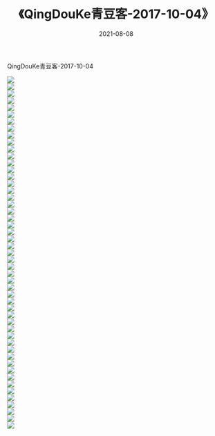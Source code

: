﻿---
layout: post
title:  《QingDouKe青豆客-2017-10-04》
date:   2021-08-08
img: http://img.660000.xyz/Sharelink/网络美图/2021/QingDouKe青豆客-2017-10-04/000.jpg
categories: [美女, 清纯, 唯美]
---

QingDouKe青豆客-2017-10-04

  ![](http://img.660000.xyz/Sharelink/网络美图/2021/QingDouKe青豆客-2017-10-04/001.jpg) <br> ![](http://img.660000.xyz/Sharelink/网络美图/2021/QingDouKe青豆客-2017-10-04/002.jpg) <br> ![](http://img.660000.xyz/Sharelink/网络美图/2021/QingDouKe青豆客-2017-10-04/003.jpg) <br> ![](http://img.660000.xyz/Sharelink/网络美图/2021/QingDouKe青豆客-2017-10-04/004.jpg) <br> ![](http://img.660000.xyz/Sharelink/网络美图/2021/QingDouKe青豆客-2017-10-04/005.jpg) <br> ![](http://img.660000.xyz/Sharelink/网络美图/2021/QingDouKe青豆客-2017-10-04/006.jpg) <br> ![](http://img.660000.xyz/Sharelink/网络美图/2021/QingDouKe青豆客-2017-10-04/007.jpg) <br> ![](http://img.660000.xyz/Sharelink/网络美图/2021/QingDouKe青豆客-2017-10-04/008.jpg) <br> ![](http://img.660000.xyz/Sharelink/网络美图/2021/QingDouKe青豆客-2017-10-04/009.jpg) <br> ![](http://img.660000.xyz/Sharelink/网络美图/2021/QingDouKe青豆客-2017-10-04/010.jpg) <br> ![](http://img.660000.xyz/Sharelink/网络美图/2021/QingDouKe青豆客-2017-10-04/011.jpg) <br> ![](http://img.660000.xyz/Sharelink/网络美图/2021/QingDouKe青豆客-2017-10-04/012.jpg) <br> ![](http://img.660000.xyz/Sharelink/网络美图/2021/QingDouKe青豆客-2017-10-04/013.jpg) <br> ![](http://img.660000.xyz/Sharelink/网络美图/2021/QingDouKe青豆客-2017-10-04/014.jpg) <br> ![](http://img.660000.xyz/Sharelink/网络美图/2021/QingDouKe青豆客-2017-10-04/015.jpg) <br> ![](http://img.660000.xyz/Sharelink/网络美图/2021/QingDouKe青豆客-2017-10-04/016.jpg) <br> ![](http://img.660000.xyz/Sharelink/网络美图/2021/QingDouKe青豆客-2017-10-04/017.jpg) <br> ![](http://img.660000.xyz/Sharelink/网络美图/2021/QingDouKe青豆客-2017-10-04/018.jpg) <br> ![](http://img.660000.xyz/Sharelink/网络美图/2021/QingDouKe青豆客-2017-10-04/019.jpg) <br> ![](http://img.660000.xyz/Sharelink/网络美图/2021/QingDouKe青豆客-2017-10-04/020.jpg) <br> ![](http://img.660000.xyz/Sharelink/网络美图/2021/QingDouKe青豆客-2017-10-04/021.jpg) <br> ![](http://img.660000.xyz/Sharelink/网络美图/2021/QingDouKe青豆客-2017-10-04/022.jpg) <br> ![](http://img.660000.xyz/Sharelink/网络美图/2021/QingDouKe青豆客-2017-10-04/023.jpg) <br> ![](http://img.660000.xyz/Sharelink/网络美图/2021/QingDouKe青豆客-2017-10-04/024.jpg) <br> ![](http://img.660000.xyz/Sharelink/网络美图/2021/QingDouKe青豆客-2017-10-04/025.jpg) <br> ![](http://img.660000.xyz/Sharelink/网络美图/2021/QingDouKe青豆客-2017-10-04/026.jpg) <br> ![](http://img.660000.xyz/Sharelink/网络美图/2021/QingDouKe青豆客-2017-10-04/027.jpg) <br> ![](http://img.660000.xyz/Sharelink/网络美图/2021/QingDouKe青豆客-2017-10-04/028.jpg) <br> ![](http://img.660000.xyz/Sharelink/网络美图/2021/QingDouKe青豆客-2017-10-04/029.jpg) <br> ![](http://img.660000.xyz/Sharelink/网络美图/2021/QingDouKe青豆客-2017-10-04/030.jpg) <br> ![](http://img.660000.xyz/Sharelink/网络美图/2021/QingDouKe青豆客-2017-10-04/031.jpg) <br> ![](http://img.660000.xyz/Sharelink/网络美图/2021/QingDouKe青豆客-2017-10-04/032.jpg) <br> ![](http://img.660000.xyz/Sharelink/网络美图/2021/QingDouKe青豆客-2017-10-04/033.jpg) <br> ![](http://img.660000.xyz/Sharelink/网络美图/2021/QingDouKe青豆客-2017-10-04/034.jpg) <br> ![](http://img.660000.xyz/Sharelink/网络美图/2021/QingDouKe青豆客-2017-10-04/035.jpg) <br> ![](http://img.660000.xyz/Sharelink/网络美图/2021/QingDouKe青豆客-2017-10-04/036.jpg) <br> ![](http://img.660000.xyz/Sharelink/网络美图/2021/QingDouKe青豆客-2017-10-04/037.jpg) <br> ![](http://img.660000.xyz/Sharelink/网络美图/2021/QingDouKe青豆客-2017-10-04/038.jpg) <br> ![](http://img.660000.xyz/Sharelink/网络美图/2021/QingDouKe青豆客-2017-10-04/039.jpg) <br> ![](http://img.660000.xyz/Sharelink/网络美图/2021/QingDouKe青豆客-2017-10-04/040.jpg) <br> ![](http://img.660000.xyz/Sharelink/网络美图/2021/QingDouKe青豆客-2017-10-04/041.jpg) <br> ![](http://img.660000.xyz/Sharelink/网络美图/2021/QingDouKe青豆客-2017-10-04/042.jpg) <br> ![](http://img.660000.xyz/Sharelink/网络美图/2021/QingDouKe青豆客-2017-10-04/043.jpg) <br> ![](http://img.660000.xyz/Sharelink/网络美图/2021/QingDouKe青豆客-2017-10-04/044.jpg) <br> ![](http://img.660000.xyz/Sharelink/网络美图/2021/QingDouKe青豆客-2017-10-04/045.jpg) <br> ![](http://img.660000.xyz/Sharelink/网络美图/2021/QingDouKe青豆客-2017-10-04/046.jpg) <br> ![](http://img.660000.xyz/Sharelink/网络美图/2021/QingDouKe青豆客-2017-10-04/047.jpg) <br> ![](http://img.660000.xyz/Sharelink/网络美图/2021/QingDouKe青豆客-2017-10-04/048.jpg) <br> ![](http://img.660000.xyz/Sharelink/网络美图/2021/QingDouKe青豆客-2017-10-04/049.jpg) <br> ![](http://img.660000.xyz/Sharelink/网络美图/2021/QingDouKe青豆客-2017-10-04/050.jpg) <br> ![](http://img.660000.xyz/Sharelink/网络美图/2021/QingDouKe青豆客-2017-10-04/051.jpg) <br>